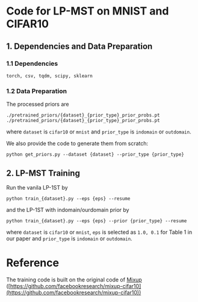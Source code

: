 # Code for LP-MST on MNIST and CIFAR10

## 1. Dependencies and Data Preparation
### 1.1 Dependencies
```torch, csv, tqdm, scipy, sklearn```
### 1.2 Data Preparation
The processed priors are
```
./pretrained_priors/{dataset}_{prior_type}_prior_probs.pt
./pretrained_priors/{dataset}_{prior_type}_prior_probs.pt
```
where `dataset` is `cifar10` or `mnist` and `prior_type` is `indomain` or `outdomain`.

We also provide the code to generate them from scratch: 
```
python get_priors.py --dataset {dataset} --prior_type {prior_type}
```

## 2. LP-MST Training
Run the vanila LP-1ST by
```
python train_{dataset}.py --eps {eps} --resume
```
and the LP-1ST with indomain/ourdomain prior by
```
python train_{dataset}.py --eps {eps} --prior {prior_type} --resume
```
where `dataset` is `cifar10` or `mnist`, `eps` is selected as `1.0, 0.1` for Table 1 in our paper and `prior_type` is `indomain` or `outdomain`.


# Reference
The training code is built on the original code of [Mixup](https://openreview.net/forum?id=r1Ddp1-Rb) ([https://github.com/facebookresearch/mixup-cifar10](https://github.com/facebookresearch/mixup-cifar10))